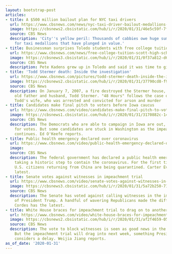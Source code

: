 ```yaml
---
layout: bootstrap-post
articles:
- title: A $500 million bailout plan for NYC taxi drivers
  url: https://www.cbsnews.com/news/nyc-taxi-driver-bailout-medallions-500-million-city-council-commission/
  image: https://cbsnews2.cbsistatic.com/hub/i/r/2020/01/31/46e5c59f-7f32-4767-a09b-03444bd9442b/thumbnail/1200x630/610e469fbff1197632152e376dad2bd7/gettyimages-1171671.jpg
  source: CBS News
  description: 'City''s yellow peril: Thousands of cabbies owe huge sums on loans
    for taxi medallions that have plunged in value.'
- title: Businessman surprises Toledo students with free college tuition
  url: https://www.cbsnews.com/news/free-college-tuition-scott-high-school-toledo-ohio-students-parents/
  image: https://cbsnews3.cbsistatic.com/hub/i/r/2020/01/31/0f37a812-d65e-491a-8663-35879e36e3ce/thumbnail/1200x630/065af7c8dc8b7fbf9df08ae9dc31ed09/hartman.png
  source: CBS News
  description: Pete Kadens grew up in Toledo and said it was time to give back.
- title: 'Todd Stermer death: Inside the investigation'
  url: https://www.cbsnews.com/pictures/todd-stermer-death-inside-the-investigation/
  image: https://cbsnews2.cbsistatic.com/hub/i/r/2020/01/31/37790cd8-f996-44dc-87ca-e95e2c0c3ceb/thumbnail/1200x630/d7878be8c4faba854c36d3ec78546b05/stermer11.jpg
  source: CBS News
  description: On January 7, 2007, a fire destroyed the Stermer house, killing 42-year
    old father and husband, Todd Stermer. "48 Hours" follows the case of Linda Stermer,
    Todd's wife, who was arrested and convicted for arson and murder
- title: Candidates make final pitch to voters before Iowa caucus
  url: https://www.cbsnews.com/video/candidates-make-final-pitch-to-voters-before-iowa-caucus/
  image: https://cbsnews1.cbsistatic.com/hub/i/r/2020/01/31/3170882c-14f8-4585-a72f-23608c8f8ee2/thumbnail/1200x630/f34941c1268e630f9be0fb249aab858f/0131-en-demsiowa-okeefe-2018789-640x360.jpg
  source: CBS News
  description: The Democrats who are able to campaign in Iowa are out, scrambling
    for votes. But some candidates are stuck in Washington as the impeachment trial
    continues. Ed O'Keefe reports.
- title: Public health emergency declared over coronavirus
  url: https://www.cbsnews.com/video/public-health-emergency-declared-over-coronavirus/
  image: 
  source: CBS News
  description: The federal government has declared a public health emergency and is
    taking a historic step to contain the coronavirus. For the first time in decades,
    U.S. citizens returning from China are being quarantined. Carter Evans has the
    latest.
- title: Senate votes against witnesses in impeachment trial
  url: https://www.cbsnews.com/video/senate-votes-against-witnesses-in-impeachment-trial/
  image: https://cbsnews3.cbsistatic.com/hub/i/r/2020/01/31/5a72b250-71d7-4bc0-8d90-5081e68c72c1/thumbnail/1200x630/ec7239d55ef9dc9a7622aa655d81fdc8/0131-en-impeach-cordes-2018765-640x360.jpg
  source: CBS News
  description: The Senate has voted against calling witnesses in the impeachment trial
    of President Trump. A handful of wavering Republicans made the difference. Nancy
    Cordes has the latest.
- title: White House braces for impeachment trial to drag on to another week
  url: https://www.cbsnews.com/video/white-house-braces-for-impeachment-trial-to-drag-on-to-another-week/
  image: https://cbsnews2.cbsistatic.com/hub/i/r/2020/01/31/af2f4659-0550-4bbc-9fd4-c4cb533c29b0/thumbnail/1200x630/72934761a5478f50fa4f65a270af4fe4/0131-en-whreax-weijia-2018769-640x360.jpg
  source: CBS News
  description: The vote to block witnesses is seen as good news in the White House.
    But the impeachment trial will drag into next week, something President Trump
    considers a delay. Weijia Jiang reports.
as_of_date: '2020-01-31'
---
```


